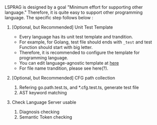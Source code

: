 LSPRAG is designed by a goal "Minimum effort for supporting other language."
Therefore, it is quite easy to support other programming language. 
The specific step follows below :
1. [Optional, but Recommended] Unit Test Template
   - Every language has its unit test template and trandition. 
   - For example, for Golang, test file should ends with `_test` and test Function should start with big letter. 
   - Therefore, it is recommended to configure the template for programming language. 
   - You can edit language-agnostic template at [here](../src/prompts/languageTemplateManager.ts)
   - For file name trandition, please see here(?).

2. [Optional, but Recommended] CFG path collection
   1. Refering go.path.test.ts, and *.cfg.test.ts, generate test file 
   2. AST keyword matching 
   
3. Check Language Server usable
   1. Diagnosis checking
   2. Semantic Token checking 